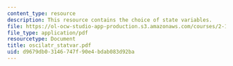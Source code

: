 ```yaml
---
content_type: resource
description: This resource contains the choice of state variables.
file: https://ol-ocw-studio-app-production.s3.amazonaws.com/courses/2-141-modeling-and-simulation-of-dynamic-systems-fall-2006/d9679db03146747f90e4bdab083d92ba_oscilatr_statvar.pdf
file_type: application/pdf
resourcetype: Document
title: oscilatr_statvar.pdf
uid: d9679db0-3146-747f-90e4-bdab083d92ba
---
```


